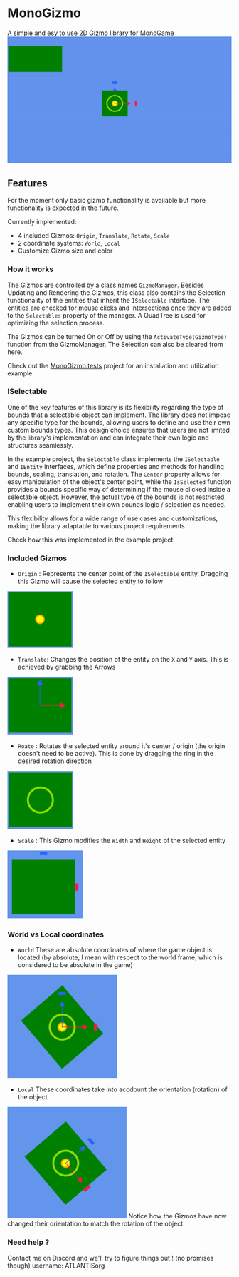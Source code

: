 # MonoGizmo
A simple and esy to use 2D Gizmo library for MonoGame
![Demo](https://github.com/CuvinStefanCristian/MonoGizmo/blob/master/Resources/MonoGizmo-Demo.gif)

## Features
For the moment only basic gizmo functionality is available but more functionality is expected in the future.

Currently implemented:
- 4 included Gizmos: `Origin`, `Translate`, `Rotate`, `Scale`
- 2 coordinate systems: `World`, `Local`
- Customize Gizmo size and color

### How it works
The Gizmos are controlled by a class names `GizmoManager`. Besides Updating and Rendering the Gizmos, this class also contains the Selection functionality of the entities that inherit the `ISelectable` interface.
The entities are checked for mouse clicks and intersections once they are added to the `Selectables` property of the manager. A QuadTree is used for optimizing the selection process.

The Gizmos can be turned On or Off by using the `ActivateType(GizmoType)` function from the GizmoManager. The Selection can also be cleared from here.

Check out the [MonoGizmo.tests](https://github.com/CuvinStefanCristian/MonoGizmo/tree/master/MonoGizmo.Tests) project for an installation and utilization example.

### ISelectable
One of the key features of this library is its flexibility regarding the type of bounds that a selectable object can implement. The library does not impose any specific type for the bounds, allowing users to define and use their own custom bounds types. This design choice ensures that users are not limited by the library's implementation and can integrate their own logic and structures seamlessly.

In the example project, the `Selectable` class implements the `ISelectable` and `IEntity` interfaces, which define properties and methods for handling bounds, scaling, translation, and rotation. The `Center` property allows for easy manipulation of the object's center point, while the `IsSelected` function provides a bounds specific way of determining if the mouse clicked inside a selectable object. However, the actual type of the bounds is not restricted, enabling users to implement their own bounds logic / selection as needed.

This flexibility allows for a wide range of use cases and customizations, making the library adaptable to various project requirements.

Check how this was implemented in the example project.

### Included Gizmos
- `Origin` : Represents the center point of the `ISelectable` entity. Dragging this Gizmo will cause the selected entity to follow
<img src="https://github.com/CuvinStefanCristian/MonoGizmo/blob/master/Resources/Origin.png" />

- `Translate`: Changes the position of the entity on the `X` and `Y` axis. This is achieved by grabbing the Arrows
<img src="https://github.com/CuvinStefanCristian/MonoGizmo/blob/master/Resources/Translate.png" />

- `Roate` : Rotates the selected entity around it's center / origin (the origin doesn't need to be active). This is done by dragging the ring in the desired rotation direction
<img src="https://github.com/CuvinStefanCristian/MonoGizmo/blob/master/Resources/Rotate.png" />

- `Scale` : This Gizmo modifies the `Width` and `Height` of the selected entity
<img src="https://github.com/CuvinStefanCristian/MonoGizmo/blob/master/Resources/Scale.png" />

### World vs Local coordinates
- `World` These are absolute coordinates of where the game object is located (by absolute, I mean with respect to the world frame, which is considered to be absolute in the game)
<img src="https://github.com/CuvinStefanCristian/MonoGizmo/blob/master/Resources/WorldCoordinates.png" />

- `Local` These coordinates take into accdount the orientation (rotation) of the object
<img src="https://github.com/CuvinStefanCristian/MonoGizmo/blob/master/Resources/LocalCoordinates.png" />
Notice how the Gizmos have now changed their orientation to match the rotation of the object

### Need help ?
Contact me on Discord and we'll try to figure things out ! (no promises though) username:  ATLANTISorg
